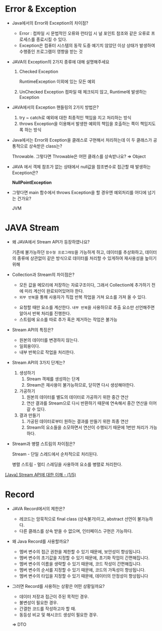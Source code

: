 # Error & Exception
- Java에서의 Error와 Exception의 차이점?
    - Error : 컴파일 시 문법적인 오류와 런타임 시 널 포인트 참조와 같은 오류로 프로세스를 종료시킬 수 있다.
    - Exception은 컴퓨터 시스템의 동작 도중 예기치 않았던 이상 상태가 발생하여 수행중인 프로그램이 영향을 받는 것
- JAVA의 Exception의 2가지 종류에 대해 설명해주세요
    1. Checked Exception
        
        RuntimeException 이외에 있는 모든 예외
        
    2. UnChecked Exception
        컴파일 때 체크되지 않고, Runtime에 발생하는 Exception
- JAVA에서의 Exception 핸들링의 2가지 방법은?
    1. try ~ catch로 예외에 대한 최종적인 책임을 지고 처리하는 방식
    2. throws Exception을 이용해서 발생한 예외의 책임을 호출하는 쪽이 책임지도록 하는 방식
- Java에서는 Error와 Eception을 클래스로 구현해서 처리하는데 이 두 클래스가 공통적으로 상속받은 class는?
    
    Throwable. 그렇다면 Throwable은 어떤 클래스를 상속받나요? ⇒ Object
    
- JAVA 에서 객체 참조가 없는 상태에서 null값을 참조변수로 접근할 때 발생하는 Exception은?
    
    **NullPointException**
    
- 그렇다면 main 함수에서 throws Exception을 할 경우엔 예외처리를 어디에 넘기는 건가요?
    
    JVM
    

# JAVA Stream

- 왜 JAVA에서 Stream API가 등장하였나요?
    
    기존에 불가능하던 `함수형 프로그래밍`을 가능하게 하고, 데이터를 추상화하고, 데이터의 종류에 상관없이 같은 방식으로 데이터를 처리할 수 있게하여 재사용성을 높이기 위해
    
- Collection과 Stream의 차이점은?
    
    **<Collection>**
    
    - 모든 값을 메모리에 저장하는 자료구조이다, 그래서 Collection에 추가하기 전에 미리 계산이 완료되어있어야 한다.
    - `외부 반복`을 통해 사용자가 직접 반복 작업을 거쳐 요소를 가져 올 수 있다.
    
    **<Stream>**
    
    - 요청할 때만 요소를 계산한다. `내부 반복`을 사용하므로 추출 요소만 선언해주면 알아서 반복 처리를 진행한다.
    - 스트림에 요소를 따로 추가 혹은 제거하는 작업은 불가능
- Stream API의 특징은?
    - 원본의 데이터를 변경하지 않는다.
    - 일회용이다.
    - 내부 반복으로 작업을 처리한다.
- Stream API의 3가지 단계는?
    1. 생성하기
        1. Stream 객체를 생성하는 단계
        2. Stream은 재사용이 불가능하므로, 닫히면 다시 생성해야한다.
    2. 가공하기
        1. 원본의 데이터를 별도의 데이터로 가공하기 위한 중간 연산
        2. 연산 결과를 Stream으로 다시 반환하기 때문에 연속해서 중간 연산을 이어갈 수 있다.
    3. 결과 만들기
        1. 가공된 데이터로부터 원하는 결과를 만들기 위한 최종 연산
        2. Stream의 요소들을 소모하면서 연산이 수행되기 때문에 1번만 처리가 가능하다.
- Stream과 병렬 스트림의 차이점은?
    
    Stream - 단일 스레드에서 순차적으로 처리된다.
    
    병렬 스트림 - 멀티 스레딩을 사용하여 요소를 병렬로 처리한다.
    

[[Java] Stream API에 대한 이해 - (1/5)](https://mangkyu.tistory.com/112)

# Record

- JAVA Record에서의 제한은?
    - 레코드는 암묵적으로 final class (상속불가)이고, abstract 선언이 불가능하다.
    - 다른 클래스를 상속 받을 수 없으며, 인터페이스 구현은 가능하다.
- 왜 Java Record를 사용할까요?
    - 멤버 변수의 접근 권한을 제한할 수 있기 때문에, 보안성이 향상됩니다.
    - 멤버 변수의 초기값을 지정할 수 있기 때문에, 초기화 작업이 간편해집니다.
    - 멤버 변수의 이름을 생략할 수 있기 때문에, 코드 작성이 간편해집니다.
    - 멤버 변수의 순서를 지정할 수 있기 때문에, 코드의 가독성이 향상됩니다.
    - 멤버 변수의 타입을 지정할 수 있기 때문에, 데이터의 안정성이 향상됩니다
- 그러면 Record를 사용하는 상황은 어떤 상황일까요?
    - 데이터 저장과 접근이 주된 목적인 경우.
    - 불변성이 필요한 경우.
    - 간결한 코드를 작성하고자 할 때.
    - 동등성 비교 및 해시코드 생성이 필요한 경우.
    
    ⇒ DTO
